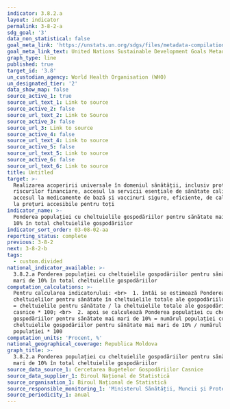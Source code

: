```yaml
---
indicator: 3.8.2.a
layout: indicator
permalink: 3-8-2-a
sdg_goal: '3'
data_non_statistical: false
goal_meta_link: 'https://unstats.un.org/sdgs/files/metadata-compilation/Metadata-Goal-3.pdf'
goal_meta_link_text: United Nations Sustainable Development Goals Metadata (PDF 4.0 MB)
graph_type: line
published: true
target_id: '3.8'
un_custodian_agency: World Health Organisation (WHO)
un_designated_tier: '2'
data_show_map: false
source_active_1: true
source_url_text_1: Link to source
source_active_2: false
source_url_text_2: Link to Source
source_active_3: false
source_url_3: Link to source
source_active_4: false
source_url_text_4: Link to source
source_active_5: false
source_url_text_5: Link to source
source_active_6: false
source_url_text_6: Link to source
title: Untitled
target: >-
  Realizarea acoperirii universale în domeniul sănătății, inclusiv protecția
  riscurilor financiare, accesul la servicii esențiale de sănătate calitative și
  accesul la medicamente de bază și vaccinuri sigure, eficiente, de calitate și
  la prețuri accesibile pentru toți
indicator_name: >-
  Ponderea populației cu cheltuielile gospodăriilor pentru sănătate mai mari de
  10% în total cheltuielile gospodăriilor
indicator_sort_order: 03-08-02-aa
reporting_status: complete
previous: 3-8-2
next: 3-8-2-b
tags:
  - custom.divided
national_indicator_available: >-
  3.8.2.a Ponderea populației cu cheltuielile gospodăriilor pentru sănătate mai
  mari de 10% în total cheltuielile gospodăriilor
computation_calculations: >-
  Pentru calcularea indicatorului: <br>  1. întâi se estimează Ponderea
  cheltuielilor pentru sănătate în cheltuielile totale ale gospodăriilor casnice
  = cheltuielile pentru sănătate / la cheltuielile totale ale gospodăriilor
  casnice * 100; <br>  2. apoi se calculează Ponderea populației cu cheltuielile
  gospodăriilor pentru sănătate mai mari de 10% = numărul populației cu
  cheltuielile gospodăriilor pentru sănătate mai mari de 10% / numărul total
  populației * 100
computation_units: 'Procent, %'
national_geographical_coverage: Republica Moldova
graph_title: >-
  3.8.2.a Ponderea populației cu cheltuielile gospodăriilor pentru sănătate mai
  mari de 10% în total cheltuielile gospodăriilor
source_data_source_1: Cercetarea Bugetelor Gospodăriilor Casnice
source_data_supplier_1: Biroul Național de Statistică
source_organisation_1: Biroul Național de Statistică
source_responsible_monitoring_1: 'Ministerul Sănătății, Muncii și Protecției Sociale'
source_periodicity_1: anual
---
```

